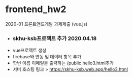 # frontend_hw2
2020-01 프론트앤드개발 과제제출 (vue.js)

* ### skhu-ksb프로젝트 추가 2020.04.18
- vue프로젝트 생성  
- firebase와 연동 및 데이터 항목 추가  
- 학번 이름 이메일을 출력하는 /public hello3.html추가  
- 서버 호스팅 링크 > https://skhu-ksb.web.app/hello3.html
